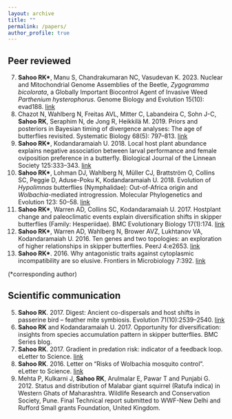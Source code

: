 ```yaml
---
layout: archive
title: ""
permalink: /papers/
author_profile: true
---
```


Peer reviewed
------

7. __Sahoo RK*__, Manu S, Chandrakumaran NC, Vasudevan K. 2023. Nuclear and Mitochondrial Genome Assemblies of the Beetle, *Zygogramma bicolorata*, a Globally Important Biocontrol Agent of Invasive Weed *Parthenium hysterophorus*. Genome Biology and Evolution 15(10): evad188. [link](https://doi.org/10.1093/gbe/evad188)
6. Chazot N, Wahlberg N, Freitas AVL, Mitter C, Labandeira C, Sohn J-C, **Sahoo RK**, Seraphim N, de Jong R, Heikkilä M. 2019. Priors and posteriors in Bayesian timing of divergence analyses: The age of butterflies revisited. Systematic Biology 68(5): 797–813. [link](https://doi.org/10.1093/sysbio/syz002)
5. __Sahoo RK*__, Kodandaramaiah U. 2018. Local host plant abundance explains negative association between larval performance and female oviposition preference in a butterfly. Biological Journal of the Linnean Society 125:333–343. [link](https://doi.org/10.1093/biolinnean/bly111)
4. __Sahoo RK*__, Lohman DJ, Wahlberg N, Müller CJ, Brattström O, Collins SC, Peggie D, Aduse-Poku K, Kodandaramaiah U. 2018. Evolution of *Hypolimnas* butterflies (Nymphalidae): Out-of-Africa origin and *Wolbachia*-mediated introgression. Molecular Phylogenetics and Evolution 123: 50–58. [link](https://doi.org/10.1016/j.ympev.2018.02.001)
3. __Sahoo RK*__, Warren AD, Collins SC, Kodandaramaiah U. 2017. Hostplant change and paleoclimatic events explain diversification shifts in skipper butterflies (Family: Hesperiidae). BMC Evolutionary Biology 17(1):174. [link](https://doi.org/10.1186/s12862-017-1016-x)
2. __Sahoo RK*__, Warren AD, Wahlberg N, Brower AVZ, Lukhtanov VA, Kodandaramaiah U. 2016. Ten genes and two topologies: an exploration of higher relationships in skipper butterflies. PeerJ 4:e2653. [link](https://doi.org/10.7717/peerj.2653)
1. __Sahoo RK*__. 2016. Why antagonistic traits against cytoplasmic incompatibility are so elusive. Frontiers in Microbiology 7:392. [link](https://doi.org/10.3389/fmicb.2016.00392)

(*corresponding author)

Scientific communication
------

5. __Sahoo RK__. 2017. Digest: Ancient co-dispersals and host shifts in passerine bird – feather mite symbiosis. Evolution 71(10):2539–2540. [link](https://doi.org/10.1111/evo.13330)
4. __Sahoo RK__ and Kodandaramaiah U. 2017. Opportunity for diversification: insights from species accumulation pattern in skipper butterflies. BMC Series blog.
3. __Sahoo RK__. 2017. Gradient in predation risk: indicator of a feedback loop. eLetter to Science. [link](http://science.sciencemag.org/content/356/6339/742/tab-e-letters)
2. __Sahoo RK__. 2016. Letter on “Risks of Wolbachia mosquito control”. eLetter to Science. [link](http://science.sciencemag.org/content/351/6279/1273.2/tab-e-letters)
1. Mehta P, Kulkarni J, __Sahoo RK__, Arulmalar E, Pawar T and Punjabi G. 2012. Status and distribution of Malabar giant squirrel (Ratufa indica) in Western Ghats of Maharashtra. Wildlife Research and Conservation Society, Pune. Final Technical report submitted to WWF-New Delhi and Rufford Small grants Foundation, United Kingdom.
